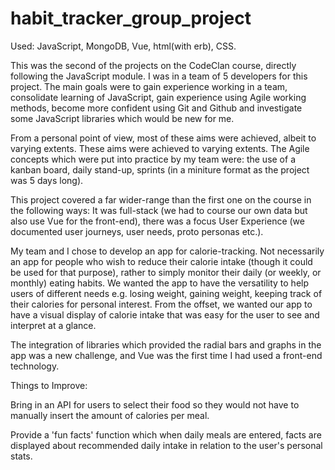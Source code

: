# habit_tracker_group_project

Used: JavaScript, MongoDB, Vue, html(with erb), CSS.

This was the second of the projects on the CodeClan course, directly following the JavaScript module. I was in a team of 5 developers for this project. The main goals were to gain experience working in a team, consolidate learning of JavaScript, gain experience using Agile working methods, become more confident using Git and Github and investigate some JavaScript libraries which would be new for me.

From a personal point of view, most of these aims were achieved, albeit to varying extents. These aims were achieved to varying extents. The Agile concepts which were put into practice by my team were: the use of a kanban board, daily stand-up, sprints (in a miniture format as the project was 5 days long).

This project covered a far wider-range than the first one on the course in the following ways: It was full-stack (we had to course our own data but also use Vue for the front-end), there was a focus User Experience (we documented user journeys, user needs, proto personas etc.).

My team and I chose to develop an app for calorie-tracking. Not necessarily an app for people who wish to reduce their calorie intake (though it could be used for that purpose), rather to simply monitor their daily (or weekly, or monthly) eating habits. We wanted the app to have the versatility
to help users of different needs e.g. losing weight, gaining weight, keeping track of their calories for personal interest. From the offset, we wanted our app to have a visual display of calorie intake that was easy for the user to see and interpret at a glance.

The integration of libraries which provided the radial bars and graphs in the app was a new challenge, and Vue was the first time I had used a front-end technology. 

Things to Improve:

Bring in an API for users to select their food so they would not have to manually insert the amount of calories per meal.

Provide a 'fun facts' function which when daily meals are entered, facts are displayed about recommended daily intake in relation to the user's personal stats.


